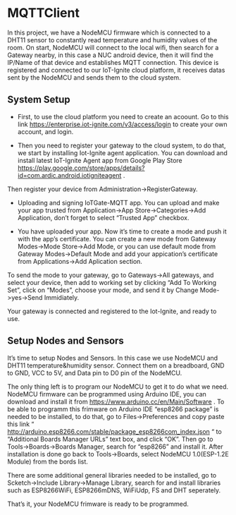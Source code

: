 # MQTTClient

In this project, we have a NodeMCU firmware which is connected to a DHT11 sensor to constantly read temperature and humidity values of the room. On start, NodeMCU will connect to the local wifi, then search for a Gateway nearby, in this case a NUC android device, then it will find the IP/Name of that device and establishes MQTT connection. This device is registered and connected to our IoT-Ignite cloud platform, it receives datas sent by the NodeMCU and sends them to the cloud system.

## System Setup

* First,  to use the cloud platform you need to create an acoount. Go to this link https://enterprise.iot-ignite.com/v3/access/login to create your own account, and login.

* Then you need to register your gateway to the cloud system, to do that, we start by installing Iot-Ignite agent application. You can download and install latest IoT-Ignite Agent app from Google Play Store https://play.google.com/store/apps/details?id=com.ardic.android.iotigniteagent .

Then register your device from Administration->RegisterGateway.

*	Uploading and signing IoTGate-MQTT app. You can upload and make your app trusted from Application->App Store->Categories->Add Application, don’t forget to select “Trusted App” checkbox.

* You have uploaded your app. Now it’s time to create a mode and push it with the app’s certificate. You can create a new mode from Gateway Modes->Mode Store->Add Mode, or you can use default mode from Gateway Modes->Default Mode and add your appication’s certificate from Applications->Add Aplication section.

To send the mode to your gateway, go to Gateways->All gateways, and select your device, then add to working set by clicking “Add To Working Set”, click on “Modes”, choose your mode, and send it by Change Mode->yes->Send Immidiately.

Your gateway is connected and registered to the Iot-Ignite, and ready to use.

## Setup Nodes and Sensors

It’s time to setup Nodes and Sensors. In this case we use NodeMCU and DHT11 temperature&humidity sensor. Connect them on a breadboard, GND to GND, VCC to 5V, and Data pin to D0 pin of the NodeMCU.

The only thing left is to program our NodeMCU to get it to do what we need. NodeMCU firmware can be programmed using Arduino IDE, you can download and install it from https://www.arduino.cc/en/Main/Software . To be able to programm this frimware on Arduino IDE “esp8266 package” is needed to be installed, to do that, go to Files->Preferences and copy paste this link “ http://arduino.esp8266.com/stable/package_esp8266com_index.json “ to “Additional Boards Manager URLs” text box, and click “OK”. Then go to Tools->Boards->Boards Manager, search for “esp8266” and install it. After installation is done go back to Tools->Boards, select NodeMCU 1.0(ESP-1.2E Module) from the bords list.

There are some additional general libraries needed to be installed, go to Scketch->Include Library->Manage Library, search for and install libraries such as ESP8266WiFi, ESP8266mDNS, WiFiUdp, FS and DHT seperately.

That’s it, your NodeMCU frimware is ready to be programmed. 

